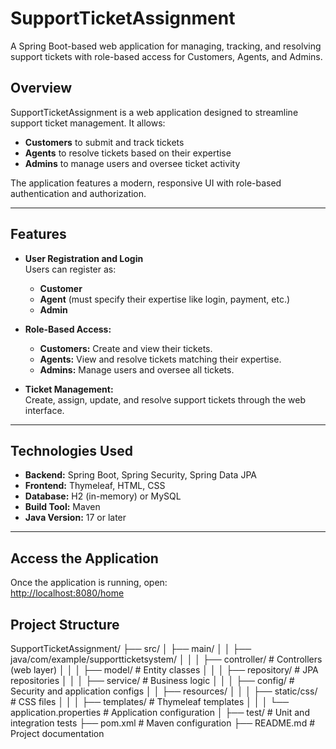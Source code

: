 # SupportTicketAssignment

A Spring Boot-based web application for managing, tracking, and resolving support tickets with role-based access for Customers, Agents, and Admins.

## Overview

SupportTicketAssignment is a web application designed to streamline support ticket management. It allows:

- **Customers** to submit and track tickets  
- **Agents** to resolve tickets based on their expertise  
- **Admins** to manage users and oversee ticket activity  

The application features a modern, responsive UI with role-based authentication and authorization.

---

## Features

- **User Registration and Login**  
  Users can register as:
  - **Customer**
  - **Agent** (must specify their expertise like login, payment, etc.)
  - **Admin**

- **Role-Based Access:**
  - **Customers:** Create and view their tickets.
  - **Agents:** View and resolve tickets matching their expertise.
  - **Admins:** Manage users and oversee all tickets.

- **Ticket Management:**  
  Create, assign, update, and resolve support tickets through the web interface.

---

## Technologies Used

- **Backend:** Spring Boot, Spring Security, Spring Data JPA  
- **Frontend:** Thymeleaf, HTML, CSS  
- **Database:** H2 (in-memory) or MySQL  
- **Build Tool:** Maven  
- **Java Version:** 17 or later  

---

## Access the Application

Once the application is running, open:  
[http://localhost:8080/home](http://localhost:8080/home)

## Project Structure

SupportTicketAssignment/
├── src/
│ ├── main/
│ │ ├── java/com/example/supportticketsystem/
│ │ │ ├── controller/ # Controllers (web layer)
│ │ │ ├── model/ # Entity classes
│ │ │ ├── repository/ # JPA repositories
│ │ │ ├── service/ # Business logic
│ │ │ ├── config/ # Security and application configs
│ │ ├── resources/
│ │ │ ├── static/css/ # CSS files
│ │ │ ├── templates/ # Thymeleaf templates
│ │ │ └── application.properties # Application configuration
│ ├── test/ # Unit and integration tests
├── pom.xml # Maven configuration
├── README.md # Project documentation
